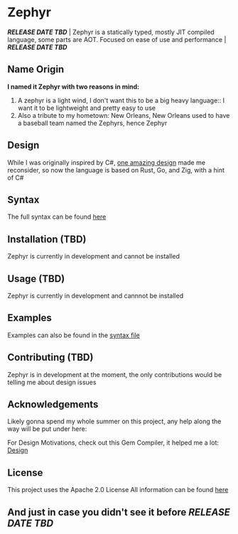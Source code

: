 # Zephyr
***RELEASE DATE TBD*** |
Zephyr is a statically typed, mostly JIT compiled language, some parts are AOT. Focused on ease of use and performance
| ***RELEASE DATE TBD***

[design_link]: https://gitlab.com/gempl/gemc/-/blob/main/DESIGN.md?ref_type=heads
[syntax_link]: https://github.com/ShrekMan293/Zephyr/blob/main/SYNTAX.md
[license_link]: https://github.com/ShrekMan293/Zephyr/blob/main/LICENSE

## Name Origin
**I named it Zephyr with two reasons in mind:**
1. A zephyr is a light wind, I don't want this to be a big heavy language:: I want it to be lightweight and pretty easy to use
2. Also a tribute to my hometown: New Orleans, New Orleans used to have a baseball team named the Zephyrs, hence Zephyr

## Design
While I was originally inspired by C#, [one amazing design][design_link] made me reconsider, so now the language is based on Rust, Go, and Zig, with a hint of C#

## Syntax
The full syntax can be found [here][syntax_link]

## Installation (TBD)
Zephyr is currently in development and cannot be installed

## Usage (TBD)
Zephyr is currently in development and cannnot be installed

## Examples
Examples can also be found in the [syntax file][syntax_link]

## Contributing (TBD)
Zephyr is in development at the moment, the only contributions would be telling me about design issues

## Acknowledgements
Likely gonna spend my whole summer on this project, any help along the way will be put under here:

For Design Motivations, check out this Gem Compiler, it helped me a lot: [Design][design_link]

## License
This project uses the Apache 2.0 License
All information can be found [here][license_link]

## And just in case you didn't see it before ***RELEASE DATE TBD***
